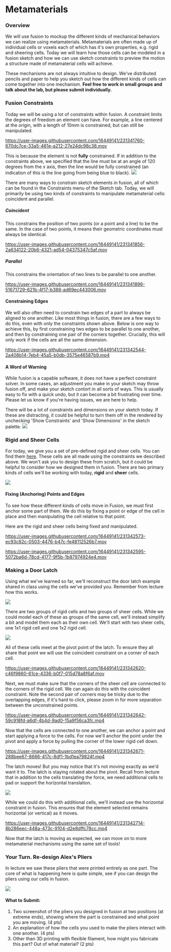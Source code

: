 # Metamaterials

### Overview
We will use fusion to mockup the different kinds of mechanical behaviors we can realize using metamaterials. Metamaterials are often made up of individual cells or voxels each of which has it's own properties, e.g. rigid and sheering cells. Today we will learn how those cells can be modeled in a fusion sketch and how we can use sketch constraints to preview the motion a structure made of metamaterial cells will achieve. 

These mechanisms are not always intuitive to design. We've distributed pencils and paper to help you sketch out how the different kinds of cells can come together into one mechanism. **Feel free to work in small groups and talk about the lab, but please submit individually.** 

### Fusion Constraints
Today we will be using a lot of constraints within fusion. A constraint limits the degrees of freedom an element can have. For example, a line centered at the origin, with a length of 10mm is constrained, but can still be manipulated. 


https://user-images.githubusercontent.com/16449141/231341760-670dc7ce-33a5-461e-a212-27e24dc98c38.mov


This is because the element is not **fully** constrained. If in addition to the constraints above, we specified that the line must be at an angle of 120 degrees from the *x* axis, then the line would be fully constrained (an indication of this is the line going from being blue to black). 
![](resources/constrained-line.png)

There are many ways to constrain sketch elements in fusion, all of which can be found in the Constraints menu of the Sketch tab. Today, we will primarily be using two kinds of constraints to manipulate metamaterial cells: coincident and parallel.

##### Coincident
This constrains the position of two points (or a point and a line) to be the same. In the case of two points, it means their geometric coordinates must always be identical.


https://user-images.githubusercontent.com/16449141/231341856-2a634122-20b6-4321-ad54-04375347c5af.mov


##### Parallel
This constrains the orientation of two lines to be parallel to one another.

https://user-images.githubusercontent.com/16449141/231341896-51671729-621b-4f17-b388-ad69ec443006.mov


#### Constraining Edges
We will also often need to constrain two edges of a part to always be aligned to one another. Like most things in fusion, there are a few ways to do this, even with only the constraints shown above. Below is one way to achieve this, by first constraining two edges to be parallel to one another, and then by constraining one pair of the corners together. Crucially, this will only work if the cells are all the same dimension.


https://user-images.githubusercontent.com/16449141/231342544-2a408b14-7eb4-45a5-b0db-3575e46587b9.mp4


#### A Word of Warning
While fusion is a capable software, it does not have a perfect constraint solver. In some cases, an adjustment you make in your sketch may throw fusion off, and make your sketch contort in all sorts of ways. This is usually easy to fix with a quick undo, but it can become a bit frustrating over time. Please let us know if you're having issues, we are here to help. 

There will be a lot of constraints and dimensions on your sketch today. If these are distracting, it could be helpful to turn them off in the rendered by unchecking 'Show Constraints' and 'Show Dimensions' in the sketch palette. 
![](resources/sketch-palette.png)

### Rigid and Sheer Cells
For today, we give you a set of pre-defined rigid and sheer cells. You can find them [here](https://a360.co/3ms87tr). These cells are all made using the constraints we described above. We won't ask you to design these from scratch, but it could be helpful to consider how we designed them in fusion. There are two primary kinds of cells we'll be working with today, **rigid** and **sheer** cells. 

![](resources/rigid-and-sheer-cells.png)

#### Fixing (Anchoring) Points and Edges
To see how these different kinds of cells move in Fusion, we must first anchor some part of them. We do this by fixing a point or edge of the cell in place and then manipulating the cell relative to that point. 

Here are the rigid and sheer cells being fixed and manipulated. 

https://user-images.githubusercontent.com/16449141/231342573-ec93c82c-0503-4476-b47c-fe48112526b7.mov


https://user-images.githubusercontent.com/16449141/231342595-5072ba6d-78cd-4177-9f5b-1b87974924e4.mov


### Making a Door Latch
Using what we've learned so far, we'll reconstruct the door latch example shared in class using the cells we've provided you. Remember from lecture how this works.

![](resources/lecture-slide-door-latch.png)

There are two groups of rigid cells and two groups of sheer cells. While we could model each of these as groups of the same cell, we'll instead simplify a bit and model them each as their own cell. We'll start with two sheer cells, one 1x1 rigid cell and one 1x2 rigid cell.

![](resources/cell-set-up.png)

All of these cells meet at the pivot point of the latch. To ensure they all share that point we will use the coincident constraint on a corner of each cell.

https://user-images.githubusercontent.com/16449141/231342620-c46f9860-61ce-4336-b0f7-015d78a8f6af.mov


Next, we must make sure that the corners of the sheer cell are connected to the corners of the rigid cell. We can again do this with the coincident constraint. Note the second pair of corners may be tricky due to the overlapping edges, if it's hard to click, please zoom in for more separation between the unconstrained points. 

https://user-images.githubusercontent.com/16449141/231342642-59c918fd-a6df-4b4d-9ad0-15a9f56ca3fc.mp4


Now that the cells are connected to one another, we can anchor a point and start applying a force to the cells. For now we'll anchor the point under the pivot and apply a force by pulling the corner of the lower rigid cell down.

https://user-images.githubusercontent.com/16449141/231342671-288bee67-8666-417c-8df1-1bd1ea79824f.mp4


The latch moves! But you may notice that it's not moving exactly as we'd want it to. The latch is staying rotated about the pivot. Recall from lecture that in addition to the cells translating the force, we need additional cells to pad or support the horizontal translation. 

![](resources/lecture-sliides-padding.png)

While we could do this with additional cells, we'll instead use the horizontal constraint in fusion. This ensures that the element selected remains horizontal (or vertical) as it moves. 

https://user-images.githubusercontent.com/16449141/231342714-8b286eec-448a-473c-9104-d2e8dffc78cc.mp4


Now that the latch is moving as expected, we can move on to more metamaterial mechanisms using the same set of tools!

### Your Turn. Re-design Alex's Pliers
In lecture we saw these pliers that were printed entirely as one part. The core of what is happening here is quite simple, see if you can design the pliers using our cells in fusion.

![](resources/mm-pliers.png)

#### What to Submit:
1. Two screenshot of the pliers you designed in fusion at two positions (at extreme ends), showing where the part is constrained and what point you are moving. (4 pts)
2. An explanation of how the cells you used to make the pliers interact with one another. (4 pts)
3. Other than 3D printing with flexible filament, how might you fabricate this part? Out of what material? (2 pts)
